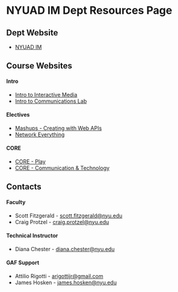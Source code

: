 NYUAD IM Dept Resources Page
============================

Dept Website
------------
* [NYUAD IM](http://nyuad.im)  

Course Websites
---------------
#### Intro
* [Intro to Interactive Media](http://intro.nyuad.im/)
* [Intro to Communications Lab](http://commlab.nyuad.im)  

#### Electives
* [Mashups - Creating with Web APIs](https://github.com/craigprotzel/Mashups)
* [Network Everything]()  

#### CORE
* [CORE - Play](http://play.nyuad.im/)
* [CORE - Communication & Technology](http://commtech.nyuad.im)  

Contacts
--------
#### Faculty
* Scott Fitzgerald - scott.fitzgerald@nyu.edu  
* Craig Protzel - craig.protzel@nyu.edu  

#### Technical Instructor
* Diana Chester - diana.chester@nyu.edu  

#### GAF Support
* Attilio Rigotti - arigottijr@gmail.com   
* James Hosken - james.hosken@nyu.edu  


